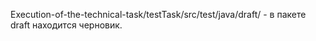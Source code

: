 Execution-of-the-technical-task/testTask/src/test/java/draft/  - в пакете draft находится черновик.
